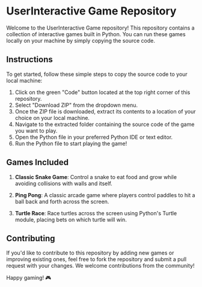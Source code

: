# UserInteractive Game Repository

Welcome to the UserInteractive Game repository! This repository contains a collection of interactive games built in Python. You can run these games locally on your machine by simply copying the source code.

## Instructions

To get started, follow these simple steps to copy the source code to your local machine:

1. Click on the green "Code" button located at the top right corner of this repository.
2. Select "Download ZIP" from the dropdown menu.
3. Once the ZIP file is downloaded, extract its contents to a location of your choice on your local machine.
4. Navigate to the extracted folder containing the source code of the game you want to play.
5. Open the Python file in your preferred Python IDE or text editor.
6. Run the Python file to start playing the game!

## Games Included

1. **Classic Snake Game**: Control a snake to eat food and grow while avoiding collisions with walls and itself.

2. **Ping Pong**: A classic arcade game where players control paddles to hit a ball back and forth across the screen.

3. **Turtle Race**: Race turtles across the screen using Python's Turtle module, placing bets on which turtle will win.

## Contributing

If you'd like to contribute to this repository by adding new games or improving existing ones, feel free to fork the repository and submit a pull request with your changes. We welcome contributions from the community!

Happy gaming! 🎮
